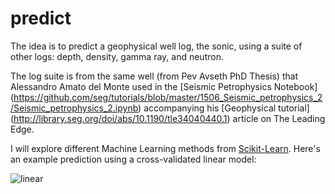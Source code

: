 # predict

The idea is to predict a geophysical well log, the sonic, using a suite of other logs: depth, density, gamma ray, and neutron.

The log suite is from the same well (from Pev Avseth PhD Thesis) that Alessandro Amato del Monte used in the 
[Seismic Petrophysics Notebook] (https://github.com/seg/tutorials/blob/master/1506_Seismic_petrophysics_2/Seismic_petrophysics_2.ipynb) accompanying his
 [Geophysical tutorial] (http://library.seg.org/doi/abs/10.1190/tle34040440.1) article on The Leading Edge.
 
 I will explore different Machine Learning methods from [Scikit-Learn](http://scikit-learn.org/stable/). Here's an example prediction using a cross-validated linear model:
 
![linear](https://github.com/mycarta/predict/blob/master/images_4_README/linear_model.png)
